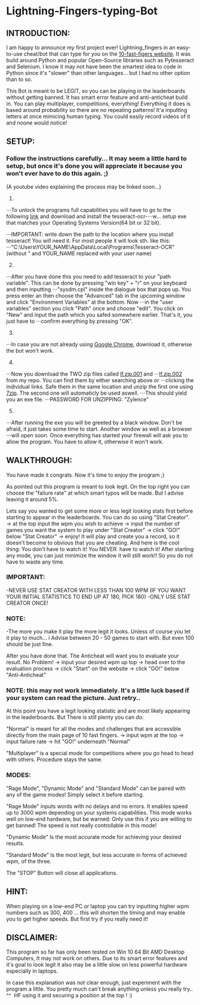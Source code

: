 # Lightning-Fingers-typing-Bot


## INTRODUCTION:

I am happy to announce my first project ever! Lightning_fingers in an easy-to-use cheat/bot that can type for you on the [10-fast-figers website](https://10fastfingers.com/typing-test/). It was build around Python and popular Open-Source libraries such as Pytesseract and Selenium. I know it may not have been the smartest idea to code in Python since it's "slower" than other languages... but I had no other option than to so.

This Bot is meant to be LEGIT, so you can be playing in the leaderboards without getting banned. It has smart error feature and anti-anticheat build in. You can play multiplayer, competitions, everything! Everything it does is based around
probability so there are no repeating patterns! It'a inputting letters at once mimicing human typing. You could easily record videos of it and noone would notice!


## SETUP:

### Follow the instructions carefully... It may seem a little hard to setup, but once it's done you will appreciate it because you won't ever have to do this again. ;)
(A youtube video explaining the process may be linked soon...)

1.
⋅⋅⋅To unlock the programs full capabilities you will have to go to the following [link](https://github.com/UB-Mannheim/tesseract/wiki) and download and install the tesseract-ocr-⋅⋅⋅w... setup exe that matches your Operating Systems Version(64 bit or 32 bit).

⋅⋅⋅IMPORTANT: write down the path to the location where you install tesseract! You will need it. For most people it will look sth. like this:
⋅⋅⋅"C:\Users\YOUR_NAME\AppData\Local\Programs\Tesseract-OCR" (without " and YOUR_NAME replaced with your user name)

2.
⋅⋅⋅After you have done this you need to add tesseract to your "path variable". This can be done by pressing "win key" + "r" on your keyboard and then inputting
⋅⋅⋅"sysdm.cpl" inside the dialogue box that pops up. You press enter an then choose the "Advanced" tab in the upcoming window and click "Environment Variables" at the bottom. Now ⋅⋅⋅in the "user variables" section you click "Path" once and choose "edit". You click on "New" and input the path which you safed somewhere earlier. That's it, you just have to ⋅⋅⋅confirm everything by pressing "OK".

3.
⋅⋅⋅In case you are not already using [Google Chrome](https://www.google.com/intl/en_en/chrome/), download it, otherwise the bot won't work.

4.
⋅⋅⋅Now you download the TWO zip files called [lf.zip.001](https://github.com/Zylence/10-fast-fingers-typing-bot-lightning_fingers/blob/main/lf.zip.001) and
⋅⋅⋅[lf.zip.002](https://github.com/Zylence/10-fast-fingers-typing-bot-lightning_fingers/blob/main/lf.zip.002) from my repo. You can find them by either searching above or ⋅⋅⋅clicking the individual links. Safe them in the same location and unzip the first one using [7zip](https://www.7-zip.org/). The second one will automaticly be used aswell. ⋅⋅⋅This should yield you an exe file.
⋅⋅⋅PASSWORD FOR UNZIPPING: "Zylence"

5.
⋅⋅⋅After running the exe you will be greeted by a black window. Don't be afraid, it just takes some time to start. Another window as well as a browser
⋅⋅⋅will open soon. Once everything has started your firewall will ask you to allow the program. You have to allow it, otherwise it won't work.


## WALKTHROUGH:

You have made it congrats. Now it's time to enjoy the program ;)

As pointed out this program is meant to look legit. On the top right you can choose the "failure rate" at which smart typos will be made.
But I advise leaving it around 5%. 


Lets say you wanted to get some more or less legit looking stats first before starting to appear in the leaderboards.
You can do so using "Stat Creator". 
-> at the top input the wpm you wish to achieve -> input the number of games you want the system to play under "Stat Creator" -> click "GO!" below "Stat Creator" -> enjoy!
It will play and create you a record, so it doesn't become to obvious that you are cheating. And here is the cool thing: You don't have to watch it! You NEVER 
have to watch it! After starting any mode, you can just minimize the window it will still work!! So you do not have to waste any time.

### IMPORTANT:
-NEVER USE STAT CREATOR WITH LESS THAN 100 WPM (IF YOU WANT YOUR INITIAL STATISTICS TO END UP AT 180, PICK 180)
-ONLY USE STAT CREATOR ONCE!

### NOTE:
-The more you make it play the more legit it looks. Unless of course you let it play to much... i Advise between 20 - 50 games to start with. But even 100 should be just fine.


After you have done that. The Anticheat will want you to evaluate your result. No Problem!
-> input your desired wpm up top -> head over to the evaluation process -> click "Start" on the website -> click "GO!" below "Anti-Anticheat"

### NOTE: this may not work immediately. It's a little luck based if your system can read the picture. Just retry..


At this point you have a legit looking statistic and are most likely appearing in the leaderboards. But There is still plenty you can do:

"Normal" is meant for all the modes and challenges that are accessible directly from the main page of 10 fast fingers.
-> input wpm at the top -> input failure rate -> hit "GO!" underneath "Normal"

"Multiplayer" is a special mode for competitions where you go head to head with others. Procedure stays the same.


### MODES:

"Rage Mode", "Dynamic Mode" and "Standard Mode" can be paired with any of the game modes! Simply select it before starting.

"Rage Mode" inputs words with no delays and no errors. It enables speed up to 3000 wpm depending on your systems capabilities. This mode works well on low-end hardware, but be warned: Only use this if you are willing to get banned! The speed is not really controllable in this mode!

"Dynamic Mode" Is the most accurate mode for achieving your desired results.

"Standard Mode" Is the most legit, but less accurate in forms of achieved wpm, of the three.


The "STOP" Button will close all applications.


## HINT:

When playing on a low-end PC or laptop you can try inputting higher wpm numbers such as 300, 400 ... this will shorten the timing and may enable you to get higher speeds. 
But first try if you really need it!


## DISCLAIMER:

This program so far has only been tested on Win 10 64 Bit AMD Desktop Computers, It may not work on others. Due to its smart error features and it's goal to look legit it also may be a little slow on less powerful hardware especially in laptops. 


In case this explanation was not clear enough, just experiment with the program a little. You pretty much can't break anything unless you really try.. ^^ 
HF using it and securing a position at the top ! :)
